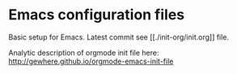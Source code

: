 # Emacs configuration files

Basic setup for Emacs.  Latest commit see [[./init-org/init.org]] file.

Analytic description of orgmode init file here: http://gewhere.github.io/orgmode-emacs-init-file

